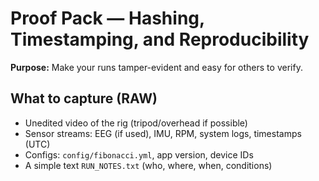 # Proof Pack — Hashing, Timestamping, and Reproducibility

**Purpose:** Make your runs tamper-evident and easy for others to verify.

## What to capture (RAW)
- Unedited video of the rig (tripod/overhead if possible)
- Sensor streams: EEG (if used), IMU, RPM, system logs, timestamps (UTC)
- Configs: `config/fibonacci.yml`, app version, device IDs
- A simple text `RUN_NOTES.txt` (who, where, when, conditions)
